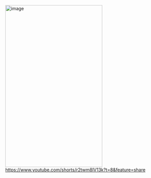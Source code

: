 [<img width="305" height="508" alt="image" src="https://github.com/user-attachments/assets/848ce11d-5c62-419d-adf8-8b5347ab5b79" />](https://www.youtube.com/shorts/r2twm8lV13k?t=8&feature=share)
https://www.youtube.com/shorts/r2twm8lV13k?t=8&feature=share
